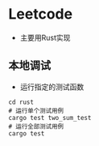 # Leetcode
- 主要用Rust实现
## 本地调试
- 运行指定的测试函数
```
cd rust
# 运行单个测试用例
cargo test two_sum_test
# 运行全部测试用例
cargo test
```